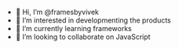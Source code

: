 - 👋 Hi, I’m @framesbyvivek
- 👀 I’m interested in developmenting the products
- 🌱 I’m currently learning frameworks
- 💞️ I’m looking to collaborate on JavaScript
